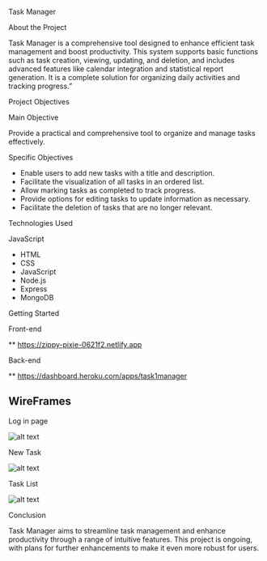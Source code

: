  Task Manager

About the Project

Task Manager is a comprehensive tool designed to enhance efficient task management and boost productivity. This system supports basic functions such as task creation, viewing, updating, and deletion, and includes advanced features like calendar integration and statistical report generation. It is a complete solution for organizing daily activities and tracking progress.”


Project Objectives

Main Objective

Provide a practical and comprehensive tool to organize and manage tasks effectively.

Specific Objectives

  - Enable users to add new tasks with a title and description.
  - Facilitate the visualization of all tasks in an ordered list.
  - Allow marking tasks as completed to track progress.
  - Provide options for editing tasks to update information as necessary.
  - Facilitate the deletion of tasks that are no longer relevant.

Technologies Used

JavaScript
- HTML
- CSS
- JavaScript
- Node.js
- Express
- MongoDB


Getting Started

Front-end 

** https://zippy-pixie-0621f2.netlify.app

Back-end 

** https://dashboard.heroku.com/apps/task1manager




## WireFrames

Log in page 


![alt text](<Screenshot 2024-04-14 at 9.29.20 PM.png>)

New Task

![alt text](<Screenshot 2024-04-14 at 9.30.42 PM.png>)


Task List 

![alt text](<Screenshot 2024-04-14 at 9.30.51 PM.png>)



Conclusion

Task Manager aims to streamline task management and enhance productivity through a range of intuitive features. This project is ongoing, with plans for further enhancements to make it even more robust for users.

